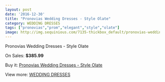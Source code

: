 ```yaml
---
layout: post
date: '2016-12-30'
title: "Pronovias Wedding Dresses - Style Olate"
category: WEDDING DRESSES
tags: ["pronovias","prom","elegant","style","olate"]
image: http://img.sequinious.com/7135-thickbox_default/pronovias-wedding-dresses-style-olate.jpg
---
```

Pronovias Wedding Dresses - Style Olate

On Sales: **$385.99**
<a href="https://www.sequinious.com/wedding-dresses/2900-pronovias-wedding-dresses-style-olate.html"><amp-img layout="responsive" width="600" height="600" src="//img.sequinious.com/7135-thickbox_default/pronovias-wedding-dresses-style-olate.jpg" alt="Pronovias Wedding Dresses - Style Olate 0" /></a>
<a href="https://www.sequinious.com/wedding-dresses/2900-pronovias-wedding-dresses-style-olate.html"><amp-img layout="responsive" width="600" height="600" src="//img.sequinious.com/7138-thickbox_default/pronovias-wedding-dresses-style-olate.jpg" alt="Pronovias Wedding Dresses - Style Olate 1" /></a>
<a href="https://www.sequinious.com/wedding-dresses/2900-pronovias-wedding-dresses-style-olate.html"><amp-img layout="responsive" width="600" height="600" src="//img.sequinious.com/7137-thickbox_default/pronovias-wedding-dresses-style-olate.jpg" alt="Pronovias Wedding Dresses - Style Olate 2" /></a>
<a href="https://www.sequinious.com/wedding-dresses/2900-pronovias-wedding-dresses-style-olate.html"><amp-img layout="responsive" width="600" height="600" src="//img.sequinious.com/7136-thickbox_default/pronovias-wedding-dresses-style-olate.jpg" alt="Pronovias Wedding Dresses - Style Olate 3" /></a>

Buy it: [Pronovias Wedding Dresses - Style Olate](https://www.sequinious.com/wedding-dresses/2900-pronovias-wedding-dresses-style-olate.html "Pronovias Wedding Dresses - Style Olate")

View more: [WEDDING DRESSES](https://www.sequinious.com/2-wedding-dresses "WEDDING DRESSES")